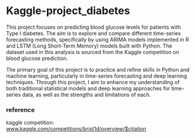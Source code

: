 # Kaggle-project_diabetes
This project focuses on predicting blood glucose levels for patients with Type I diabetes. The aim is to explore and compare different time-series forecasting methods, specifically by using ARIMA models implemented in R and LSTM (Long Short-Term Memory) models built with Python. The dataset used in this analysis is sourced from the Kaggle competition on blood glucose prediction.

The primary goal of this project is to practice and refine skills in Python and machine learning, particularly in time-series forecasting and deep learning techniques. Through this project, I aim to enhance my understanding of both traditional statistical models and deep learning approaches for time-series data, as well as the strengths and limitations of each.


###  reference
kaggle competition:
www.kaggle.com/competitions/brist1d/overview/$citation
